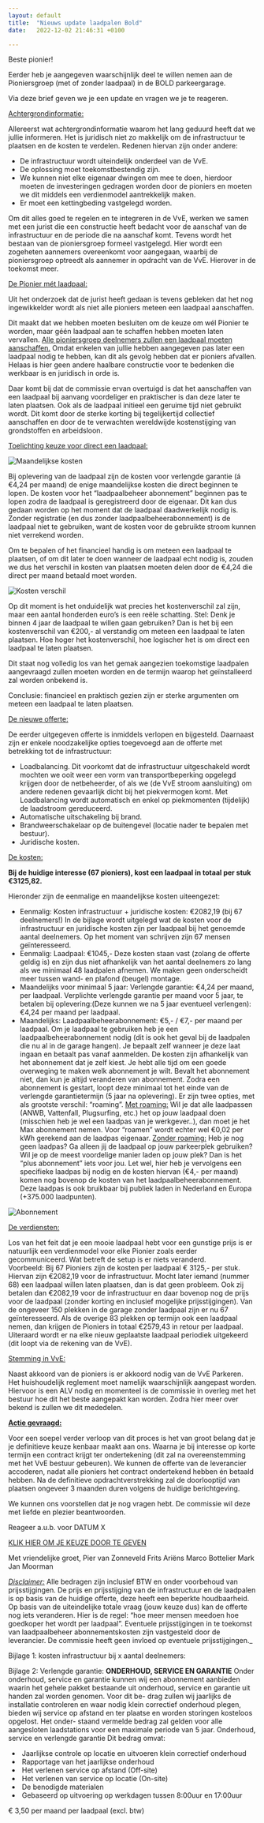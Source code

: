 ```yaml
---
layout: default
title:  "Nieuws update laadpalen Bold"
date:   2022-12-02 21:46:31 +0100

---
```

Beste pionier! 

Eerder heb je aangegeven waarschijnlijk deel te willen nemen aan de Pioniersgroep (met of zonder laadpaal) in de BOLD parkeergarage. 

Via deze brief geven we je een update en vragen we je te reageren.

<u>Achtergrondinformatie:</u>

Allereerst wat achtergrondinformatie waarom het lang geduurd heeft dat we jullie informeren. Het is juridisch niet zo makkelijk om de infrastructuur te plaatsen en de kosten te verdelen. 
Redenen hiervan zijn onder andere:

- De infrastructuur wordt uiteindelijk onderdeel van de VvE.
- De oplossing moet toekomstbestendig zijn.
- We kunnen niet elke eigenaar dwingen om mee te doen, hierdoor moeten de investeringen gedragen worden door de pioniers en moeten we dit middels een verdienmodel aantrekkelijk maken.
- Er moet een kettingbeding vastgelegd worden.

Om dit alles goed te regelen en te integreren in de VvE, werken we samen met een jurist die een constructie heeft bedacht voor de aanschaf van de infrastructuur en de periode die na aanschaf komt. Tevens wordt het bestaan van de pioniersgroep formeel vastgelegd.
Hier wordt een zogeheten aannemers overeenkomt voor aangegaan, waarbij de pioniersgroep optreedt als aannemer in opdracht van de VvE. Hierover in de toekomst meer. 

<u>De Pionier mét laadpaal:</u>

Uit het onderzoek dat de jurist heeft gedaan is tevens gebleken dat het nog ingewikkelder wordt als niet alle pioniers meteen een laadpaal aanschaffen.

Dit maakt dat we hebben moeten besluiten om de keuze om wél Pionier te worden, maar géén laadpaal aan te schaffen hebben moeten laten vervallen. <u>Alle pioniersgroep deelnemers zullen een laadpaal moeten aanschaffen.</u> Omdat enkelen van jullie hebben aangegeven pas later een laadpaal nodig te hebben, kan dit als gevolg hebben dat er pioniers afvallen. Helaas is hier geen andere haalbare constructie voor te bedenken die werkbaar is en juridisch in orde is.


Daar komt bij dat de commissie ervan overtuigd is dat het aanschaffen van een laadpaal bij aanvang voordeliger en praktischer is dan deze later te laten plaatsen. Ook als de laadpaal initieel een geruime tijd niet gebruikt wordt. Dit komt door de sterke korting bij tegelijkertijd collectief aanschaffen en door de te verwachten wereldwijde kostenstijging van grondstoffen en arbeidsloon. 


<u>Toelichting keuze voor direct een laadpaal:</u>

![Maandelijkse kosten](/Assets/montly_costs.png)

Bij oplevering van de laadpaal zijn de kosten voor verlengde garantie (á €4,24 per maand) de enige maandelijkse kosten die direct beginnen te lopen. 
De kosten voor het “laadpaalbeheer abonnement” beginnen pas te lopen zodra de laadpaal is geregistreerd door de eigenaar. Dit kan dus gedaan worden op het moment dat de laadpaal daadwerkelijk nodig is. Zonder registratie (en dus zonder laadpaalbeheerabonnement) is de laadpaal niet te gebruiken, want de kosten voor de gebruikte stroom kunnen niet verrekend worden. 

Om te bepalen of het financieel handig is om meteen een laadpaal te plaatsen, of om dit later te doen wanneer de laadpaal echt nodig is, zouden we dus het verschil in kosten van plaatsen moeten delen door de €4,24 die direct per maand betaald moet worden. 

![Kosten verschil](/Assets/cost_difference.png)

Op dit moment is het onduidelijk wat precies het kostenverschil zal zijn, maar een aantal honderden euro’s is een reële schatting. 
Stel: Denk je binnen 4 jaar de laadpaal te willen gaan gebruiken? Dan is het bij een kostenverschil van €200,- al verstandig om meteen een laadpaal te laten plaatsen.
Hoe hoger het kostenverschil, hoe logischer het is om direct een laadpaal te laten plaatsen. 
 
Dit staat nog volledig los van het gemak aangezien toekomstige laadpalen aangevraagd zullen moeten worden en de termijn waarop het geïnstalleerd zal worden onbekend is. 

Conclusie: financieel en praktisch gezien zijn er sterke argumenten om meteen een laadpaal te laten plaatsen. 

<u>De nieuwe offerte:</u>

De eerder uitgegeven offerte is inmiddels verlopen en bijgesteld. Daarnaast zijn er enkele noodzakelijke opties toegevoegd aan de offerte met betrekking tot de infrastructuur: 
- Loadbalancing. 
Dit voorkomt dat de infrastructuur uitgeschakeld wordt mochten we ooit weer een vorm van transportbeperking opgelegd krijgen door de netbeheerder,  of als we (de VvE stroom aansluiting) om andere redenen gevaarlijk dicht bij het piekvermogen komt. Met Loadbalancing wordt automatisch en enkel op piekmomenten (tijdelijk) de laadstroom gereduceerd. 
- Automatische uitschakeling bij brand. 
- Brandweerschakelaar op de buitengevel (locatie nader te bepalen met bestuur).
- Juridische kosten.

<u>De kosten:</u>

**Bij de huidige interesse (67 pioniers), kost een laadpaal in totaal per stuk €3125,82.**

Hieronder zijn de eenmalige en maandelijkse kosten uiteengezet: 
- Eenmalig: Kosten infrastructuur + juridische kosten: €2082,19 (bij 67 deelnemers!) 
In de bijlage wordt uitgelegd wat de kosten voor de infrastructuur en juridische kosten zijn per laadpaal bij het genoemde aantal deelnemers. Op het moment van schrijven zijn 67 mensen geïnteresseerd. 
- Eenmalig: Laadpaal: €1045,-
Deze kosten staan vast (zolang de offerte geldig is) en zijn dus niet afhankelijk van het aantal deelnemers zo lang als we minimaal 48 laadpalen afnemen.
We maken geen onderscheidt meer tussen wand- en plafond (beugel) montage.  
- Maandelijks voor minimaal 5 jaar: Verlengde garantie: €4,24 per maand, per laadpaal. 
Verplichte verlengde garantie per maand voor 5 jaar, te betalen bij oplevering:(Deze kunnen we na 5 jaar eventueel verlengen): €4,24 per maand per laadpaal.
- Maandelijks: Laadpaalbeheerabonnement: €5,- / €7,- per maand per laadpaal. 
Om je laadpaal te gebruiken heb je een laadpaalbeheerabonnement nodig (dit is ook het geval bij de laadpalen die nu al in de garage hangen). 
Je bepaalt zelf wanneer je deze laat ingaan en betaalt pas vanaf aanmelden. De kosten zijn afhankelijk van het abonnement dat je zelf kiest. Je hebt alle tijd om een goede overweging te maken welk abonnement je wilt. Bevalt het abonnement niet, dan kun je altijd veranderen van abonnement. 
Zodra een abonnement is gestart, loopt deze minimaal tot het einde van de verlengde garantietermijn (5 jaar na oplevering). 
Er zijn twee opties, met als grootste verschil: “roaming”. 
<u>Met roaming:</u>
Wil je dat alle laadpassen (ANWB, Vattenfall, Plugsurfing, etc.) het op jouw laadpaal doen (misschien heb je wel een laadpas van je werkgever..), dan moet je het Max abonnement nemen. Voor “roamen” wordt echter wel €0,02 per kWh gerekend aan de laadpas eigenaar. 
<u>Zonder roaming:</u>
Heb je nog geen laadpas? Ga alleen jij de laadpaal op jouw parkeerplek gebruiken? Wil je op de meest voordelige manier laden op jouw plek? Dan is het “plus abonnement” iets voor jou.  Let wel, hier heb je vervolgens een specifieke laadpas bij nodig en de kosten hiervan (€4,- per maand) komen nog bovenop de kosten van het laadpaalbeheerabonnement.  Deze laadpas is ook bruikbaar bij publiek laden in Nederland en Europa (+375.000 laadpunten). 

![Abonnement](/Assets/subscription.png)


<u>De verdiensten:</u>

Los van het feit dat je een mooie laadpaal hebt voor een gunstige prijs is er natuurlijk een verdienmodel voor elke Pionier zoals eerder gecommuniceerd. 
Wat betreft de setup is er niets veranderd.  
Voorbeeld: 
Bij 67 Pioniers zijn de kosten per laadpaal € 3125,- per stuk. Hiervan zijn €2082,19 voor de infrastructuur. 
Mocht later iemand (nummer 68) een laadpaal willen laten plaatsen, dan is dat geen probleem. Ook zij betalen dan €2082,19 voor de infrastructuur en daar bovenop nog de prijs voor de laadpaal (zonder korting en inclusief mogelijke prijsstijgingen). 
Van de ongeveer 150 plekken in de garage zonder laadpaal zijn er nu 67 geïnteresseerd. Als de overige 83 plekken op termijn ook een laadpaal nemen, dan krijgen de Pioniers in totaal €2579,43 in retour per laadpaal. 
Uiteraard wordt er na elke nieuw geplaatste laadpaal periodiek uitgekeerd (dit loopt via de rekening van de VvE). 

<u>Stemming in VvE:</u>

Naast akkoord van de pioniers is er akkoord nodig van de VvE Parkeren. Het huishoudelijk reglement moet namelijk waarschijnlijk aangepast worden. Hiervoor is een ALV nodig en momenteel is de commissie in overleg met het bestuur hoe dit het beste aangepakt kan worden. 
Zodra hier meer over bekend is zullen we dit mededelen. 

**<u>Actie gevraagd:</u>**

Voor een soepel verder verloop van dit proces is het van groot belang dat je je definitieve keuze kenbaar maakt aan ons. Waarna je bij interesse op korte termijn een contract krijgt ter ondertekening (dit zal na overeenstemming met het VvE bestuur gebeuren).
We kunnen de offerte van de leverancier accoderen, nadat alle pioniers het contract ondertekend hebben én betaald hebben.
Na de definitieve opdrachtverstrekking zal de doorlooptijd van plaatsen ongeveer 3 maanden duren volgens de huidige berichtgeving.



We kunnen ons voorstellen dat je nog vragen hebt. De commissie wil deze met liefde en plezier beantwoorden.

Reageer a.u.b. voor DATUM X

[KLIK HIER OM JE KEUZE DOOR TE GEVEN](https://forms.office.com/pages/responsepage.aspx?id=DQSIkWdsW0yxEjajBLZtrQAAAAAAAAAAAAEeZ0yLaXRUOFA0RjRBR0k4Vzk4M1lNUTFKUFU3Rk9QNC4u)

Met vriendelijke groet,
Pier van Zonneveld
Frits Ariëns
Marco Bottelier
Mark Jan Moorman

_<u>Disclaimer:</u>_
Alle bedragen zijn inclusief BTW en onder voorbehoud van prijsstijgingen.
De prijs en prijsstijging van de infrastructuur en de laadpalen is op basis van de huidige offerte, deze heeft een beperkte houdbaarheid. Op basis van de uiteindelijke totale vraag (jouw keuze dus) kan de offerte nog iets veranderen. Hier is de regel: “hoe meer mensen meedoen hoe goedkoper het wordt per laadpaal”. 
Eventuele prijsstijgingen in te toekomst van laadpaalbeheer abonnementskosten zijn vastgesteld door de leverancier. 
De commissie heeft geen invloed op eventuele prijsstijgingen._



Bijlage 1: kosten infrastructuur bij x aantal deelnemers:



Bijlage 2: Verlengde garantie:
**ONDERHOUD, SERVICE EN GARANTIE**
Onder onderhoud, service en garantie kunnen wij een abonnement aanbieden waarin het gehele pakket bestaande uit onderhoud, service en garantie uit handen zal worden genomen. Voor dit be- drag zullen wij jaarlijks de installatie controleren en waar nodig klein correctief onderhoud plegen, bieden wij service op afstand en ter plaatse en worden storingen kosteloos opgelost. Het onder- staand vermelde bedrag zal gelden voor alle aangesloten laadstations voor een maximale periode van 5 jaar. 
Onderhoud, service en verlengde garantie 
Dit bedrag omvat: 
-  Jaarlijkse controle op locatie en uitvoeren klein correctief onderhoud 
-  Rapportage van het jaarlijkse onderhoud 
-  Het verlenen service op afstand (Off-site) 
-  Het verlenen van service op locatie (On-site) 
-  De benodigde materialen 
-  Gebaseerd op uitvoering op werkdagen tussen 8:00uur en 17:00uur 


€ 3,50 per maand per laadpaal (excl. btw)
